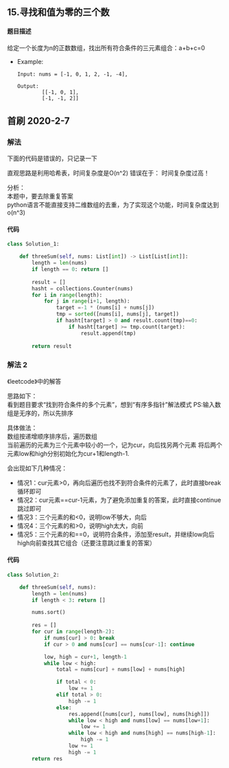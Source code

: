 ## 15.寻找和值为零的三个数
#### 题目描述
给定一个长度为n的正数数组，找出所有符合条件的三元素组合：a+b+c=0

- Example:
    ```
    Input: nums = [-1, 0, 1, 2, -1, -4],

    Output:
            [[-1, 0, 1],
            [-1, -1, 2]]
    ```

## 首刷 2020-2-7
### 解法
下面的代码是错误的，只记录一下

直观思路是利用哈希表，时间复杂度是O(n^2)
错误在于：
时间复杂度过高！

分析：  
本题中，要去除重复答案  
python语言不能直接支持二维数组的去重，为了实现这个功能，时间复杂度达到o(n^3)

#### 代码
```python
class Solution_1:

    def threeSum(self, nums: List[int]) -> List[List[int]]:
        length = len(nums)
        if length == 0: return []
        
        result = []
        hasht = collections.Counter(nums)
        for i in range(length):
            for j in range(i+1, length):
                target =-1 * (nums[i] + nums[j])
                tmp = sorted([nums[i], nums[j], target])
                if hasht[target] > 0 and result.count(tmp)==0:
                    if hasht[target] >= tmp.count(target):
                        result.append(tmp)        
        
        return result

```

### 解法 2
《leetcode》中的解答  

思路如下：  
看到题目要求“找到符合条件的多个元素”，想到“有序多指针”解法模式
PS:输入数组是无序的，所以先排序

具体做法：  
数组按递增顺序排序后，遍历数组  
当前遍历的元素为三个元素中较小的一个，记为cur，向后找另两个元素
将后两个元素low和high分别初始化为cur+1和length-1.  

会出现如下几种情况：
- 情况1：cur元素>0，再向后遍历也找不到符合条件的元素了，此时直接break循环即可
- 情况2：cur元素==cur-1元素，为了避免添加重复的答案，此时直接continue跳过即可
- 情况3：三个元素的和<0，说明low不够大，向后
- 情况4：三个元素的和>0，说明high太大，向前
- 情况5：三个元素的和==0，说明符合条件，添加至result，并继续low向后high向前查找其它组合（还要注意跳过重复的答案）

#### 代码
```python
class Solution_2:

	def threeSum(self, nums):
		length = len(nums)
        if length < 3: return []

        nums.sort()
       
        res = []
        for cur in range(length-2):
            if nums[cur] > 0: break
            if cur > 0 and nums[cur] == nums[cur-1]: continue

			low, high = cur+1, length-1
			while low < high:
				total = nums[cur] + nums[low] + nums[high]

				if total < 0:
					low += 1
				elif total > 0:
					high -= 1
				else:
					res.append([nums[cur], nums[low], nums[high]])
					while low < high and nums[low] == nums[low+1]:
						low += 1
					while low < high and nums[high] == nums[high-1]:
						high -= 1
					low += 1
					high -= 1
		return res
```